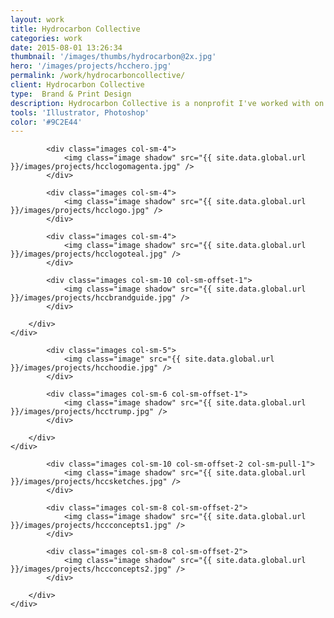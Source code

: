 ```yaml
---
layout: work
title: Hydrocarbon Collective
categories: work
date: 2015-08-01 13:26:34
thumbnail: '/images/thumbs/hydrocarbon@2x.jpg'
hero: '/images/projects/hcchero.jpg'
permalink: /work/hydrocarboncollective/
client: Hydrocarbon Collective
type:  Brand & Print Design
description: Hydrocarbon Collective is a nonprofit I've worked with on several projects, some with a particular social justice goal and some purely for artistic shenaigans. They asked me to create a brand identity, logo and series of sweatshirts, stickers and web assets. The challenge was primarily to create something modern and iconic that featured the icosahedron shape that's part of the group's flagship art piece.
tools: 'Illustrator, Photoshop'
color: '#9C2E44'
---
```


<section class="projectsection">
    <div class="container">
        <div class="row">
  
            <div class="images col-sm-4">
                <img class="image shadow" src="{{ site.data.global.url }}/images/projects/hcclogomagenta.jpg" />
            </div>

            <div class="images col-sm-4">
                <img class="image shadow" src="{{ site.data.global.url }}/images/projects/hcclogo.jpg" />
            </div>
            
            <div class="images col-sm-4">
                <img class="image shadow" src="{{ site.data.global.url }}/images/projects/hcclogoteal.jpg" />
            </div>
            
            <div class="images col-sm-10 col-sm-offset-1">
                <img class="image shadow" src="{{ site.data.global.url }}/images/projects/hccbrandguide.jpg" />
            </div>
            
        </div>   
    </div>
</section>

<section class="projectsection dark">
    <div class="container">
        <div class="row">
  
            <div class="images col-sm-5">
                <img class="image" src="{{ site.data.global.url }}/images/projects/hcchoodie.jpg" />
            </div>

            <div class="images col-sm-6 col-sm-offset-1">
                <img class="image shadow" src="{{ site.data.global.url }}/images/projects/hcctrump.jpg" />
            </div>
            
        </div>   
    </div>
</section>

<section class="projectsection">
    <div class="container">
        <div class="row">
  
            <div class="images col-sm-10 col-sm-offset-2 col-sm-pull-1">
                <img class="image shadow" src="{{ site.data.global.url }}/images/projects/hccsketches.jpg" />
            </div>

            <div class="images col-sm-8 col-sm-offset-2">
                <img class="image shadow" src="{{ site.data.global.url }}/images/projects/hccconcepts1.jpg" />
            </div>
            
            <div class="images col-sm-8 col-sm-offset-2">
                <img class="image shadow" src="{{ site.data.global.url }}/images/projects/hccconcepts2.jpg" />
            </div>
            
        </div>   
    </div>
</section>
